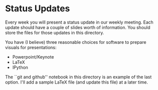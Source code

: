 Status Updates
================

Every week you will present a status update in our weekly
meeting. Each update should have a couple of slides worth of
information. You should store the files for those updates in this directory.

You have (I believe) three reasonable choices for software to prepare
visuals for presentations:

* Powerpoint/Keynote
* LaTeX
* IPython

The ``git and github'' notebook in this directory is an example of the
last option. I'll add a sample LaTeX file (and update this file) at a
later time.
